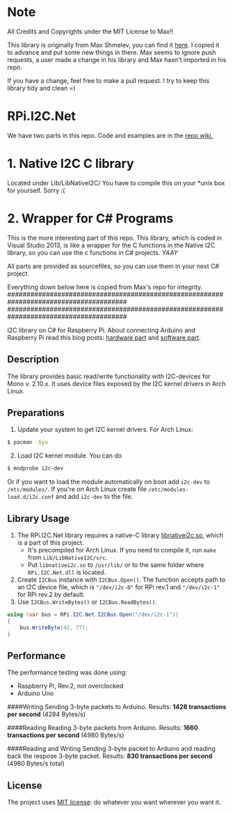 Note
====
All Credits and Copyrights under the MIT License to Max!!

This library is originally from Max Shmelev, you can find it [here](https://github.com/mshmelev/RPi.I2C.Net).
I copied it to advance and put some new things in there. Max seems to ignore push requests,
a user made a change in his library and Max hasn't imported in his repo.

If you have a change, feel free to make a pull request. I try to keep this library tidy and clean =)

RPi.I2C.Net
====
We have two parts in this repo. Code and examples are in the [repo wiki.]()

# 1. Native I2C C library
Located under Lib/LibNativeI2C/
You have to compile this on your *unix box for yourself. Sorry :(

# 2. Wrapper for C# Programs
This is the more interesting part of this repo.
This library, which is coded in Visual Studio 2013, is like a wrapper for the C functions in the Native I2C library, so you can use the c functions in C# projects. *YAAY*


All parts are provided as sourcefiles, so you can use them in your next C# project.

Everything down below here is copied from Max's repo for integrity.
#######################################################################################
#######################################################################################

I2C library on C# for Raspberry Pi. About connecting Arduino and Raspberry Pi read this blog posts: [hardware part](http://blog.mshmelev.com/2013/06/connecting-raspberry-pi-and-arduino.html) and [software part](http://blog.mshmelev.com/2013/06/connecting-raspberry-pi-and-arduino-software.html).

## Description
The library provides basic read/write functionality with I2C-devices for Mono v. 2.10.x.
It uses device files exposed by the I2C kernel drivers in Arch Linux.

## Preparations
1. Update your system to get I2C kernel drivers. For Arch Linux:
```bash
$ pacman -Syu
```

2. Load I2C kernel module. You can do
```bash
$ modprobe i2c-dev
```
Or if you want to load the module automatically on boot add `i2c-dev` to `/etc/modules/`. If you're on Arch Linux create file `/etc/modules-load.d/i2c.conf` and add `i2c-dev` to the file.

## Library Usage
1. The RPi.I2C.Net library requires a native-C library [libnativei2c.so](https://github.com/mshmelev/RPi.I2C.Net/blob/master/Lib/LibNativeI2C/libnativei2c.so), which is a part of this project.
   * It's precompiled for Arch Linux. If you need to compile it, run `make` from `Lib/LibNativeI2C/src`.
   * Put `libnativei2c.so` to `/usr/lib/` or to the same folder where `RPi.I2C.Net.dll` is located.
2. Create `I2CBus` instance with `I2CBus.Open()`. The function accepts path to an I2C device file, which is `"/dev/i2c-0"` for RPi rev.1 and `"/dev/i2c-1"` for RPi rev.2 by default.
3. Use `I2CBus.WriteBytes()` or `I2CBus.ReadBytes()`.

```C#
using (var bus = RPi.I2C.Net.I2CBus.Open("/dev/i2c-1"))
{
	bus.WriteByte(42, 77);
}
```


## Performance
The performance testing was done using:
* Raspberry Pi, Rev.2, not overclocked
* Arduino Uno

####Writing
Sending 3-byte packets to Arduino.
Results: **1428 transactions per second** (4284 Bytes/s)

####Reading
Reading 3-byte packets from Arduino.
Results: **1660 transactions per second** (4980 Bytes/s)

####Reading and Writing
Sending 3-byte packet to Arduino and reading back the respose 3-byte packet.
Results: **830 transactions per second** (4980 Bytes/s total)

## License
The project uses [MIT license](https://github.com/mshmelev/RPi.I2C.Net/blob/master/license.txt): do whatever you want wherever you want it.
